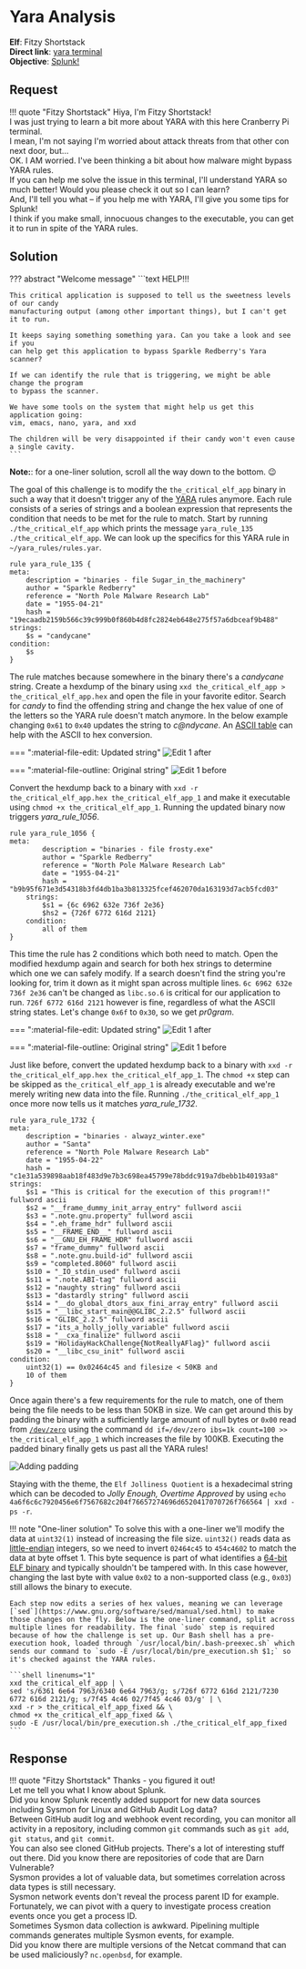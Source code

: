 # Yara Analysis

**Elf**: Fitzy Shortstack<br/>
**Direct link**: [yara terminal](https://docker2021.kringlecon.com/?challenge=yara&id=1963d329-18fd-465d-b581-7dc71edce43a)<br/>
**Objective**: [Splunk!](../objectives/o9.md)


## Request

!!! quote "Fitzy Shortstack"
    Hiya, I'm Fitzy Shortstack!<br/>
    I was just trying to learn a bit more about YARA with this here Cranberry Pi terminal.<br/>
    I mean, I'm not saying I'm worried about attack threats from that other con next door, but...<br/>
    OK. I AM worried. I've been thinking a bit about how malware might bypass YARA rules.<br/>
    If you can help me solve the issue in this terminal, I'll understand YARA so much better! Would you please check it out so I can learn?<br/>
    And, I'll tell you what – if you help me with YARA, I'll give you some tips for Splunk!<br/>
    I think if you make small, innocuous changes to the executable, you can get it to run in spite of the YARA rules.


## Solution

??? abstract "Welcome message"
    ```text
    HELP!!!

    This critical application is supposed to tell us the sweetness levels of our candy
    manufacturing output (among other important things), but I can't get it to run.

    It keeps saying something something yara. Can you take a look and see if you
    can help get this application to bypass Sparkle Redberry's Yara scanner?

    If we can identify the rule that is triggering, we might be able change the program
    to bypass the scanner.

    We have some tools on the system that might help us get this application going:
    vim, emacs, nano, yara, and xxd

    The children will be very disappointed if their candy won't even cause a single cavity.
    ```

**Note:**: for a one-liner solution, scroll all the way down to the bottom. :wink:

The goal of this challenge is to modify the `the_critical_elf_app` binary in such a way that it doesn't trigger any of the [YARA](https://yara.readthedocs.io/en/stable/) rules anymore. Each rule consists of a series of strings and a boolean expression that represents the condition that needs to be met for the rule to match. Start by running `./the_critical_elf_app` which prints the message `yara_rule_135 ./the_critical_elf_app`. We can look up the specifics for this YARA rule in `~/yara_rules/rules.yar`.

```yara linenums="1" hl_lines="9" title="yara_rule_135"
rule yara_rule_135 {
meta:
    description = "binaries - file Sugar_in_the_machinery"
    author = "Sparkle Redberry"
    reference = "North Pole Malware Research Lab"
    date = "1955-04-21"
    hash = "19ecaadb2159b566c39c999b0f860b4d8fc2824eb648e275f57a6dbceaf9b488"
strings:
    $s = "candycane"
condition:
    $s
}
```

The rule matches because somewhere in the binary there's a *candycane* string. Create a hexdump of the binary using `xxd the_critical_elf_app > the_critical_elf_app.hex` and open the file in your favorite editor. Search for *candy* to find the offending string and change the hex value of one of the letters so the YARA rule doesn't match anymore. In the below example changing `0x61` to `0x40` updates the string to *c@ndycane*. An [ASCII table](https://www.freecodecamp.org/news/ascii-table-hex-to-ascii-value-character-code-chart-2/) can help with the ASCII to hex conversion. 

=== ":material-file-edit: Updated string"
    ![Edit 1 after](../img/hints/h9/edit_1_after.png)

=== ":material-file-outline: Original string"
    ![Edit 1 before](../img/hints/h9/edit_1_before.png)

Convert the hexdump back to a binary with `xxd -r the_critical_elf_app.hex the_critical_elf_app_1` and make it executable using `chmod +x the_critical_elf_app_1`. Running the updated binary now triggers *yara_rule_1056*.

```yara linenums="1" hl_lines="10" title="yara_rule_1056"
rule yara_rule_1056 {
meta: 
        description = "binaries - file frosty.exe"
        author = "Sparkle Redberry"
        reference = "North Pole Malware Research Lab"
        date = "1955-04-21"
        hash = "b9b95f671e3d54318b3fd4db1ba3b813325fcef462070da163193d7acb5fcd03"
    strings:
        $s1 = {6c 6962 632e 736f 2e36}
        $hs2 = {726f 6772 616d 2121}
    condition:
        all of them
}
```

This time the rule has 2 conditions which both need to match. Open the modified hexdump again and search for both hex strings to determine which one we can safely modify. If a search doesn't find the string you're looking for, trim it down as it might span across multiple lines. `6c 6962 632e 736f 2e36` can't be changed as `libc.so.6` is critical for our application to run. `726f 6772 616d 2121` however is fine, regardless of what the ASCII string states. Let's change `0x6f` to `0x30`, so we get *pr0gram*.

=== ":material-file-edit: Updated string"
    ![Edit 1 after](../img/hints/h9/edit_2_after.png)

=== ":material-file-outline: Original string"
    ![Edit 1 before](../img/hints/h9/edit_2_before.png)

Just like before, convert the updated hexdump back to a binary with `xxd -r the_critical_elf_app.hex the_critical_elf_app_1`. The `chmod +x` step can be skipped as `the_critical_elf_app_1` is already executable and we're merely writing new data into the file. Running `./the_critical_elf_app_1` once more now tells us it matches *yara_rule_1732*.

```yara linenums="1" hl_lines="30" title="yara_rule_1732"
rule yara_rule_1732 {
meta:
    description = "binaries - alwayz_winter.exe"
    author = "Santa"
    reference = "North Pole Malware Research Lab"
    date = "1955-04-22"
    hash = "c1e31a539898aab18f483d9e7b3c698ea45799e78bddc919a7dbebb1b40193a8"
strings:
    $s1 = "This is critical for the execution of this program!!" fullword ascii
    $s2 = "__frame_dummy_init_array_entry" fullword ascii
    $s3 = ".note.gnu.property" fullword ascii
    $s4 = ".eh_frame_hdr" fullword ascii
    $s5 = "__FRAME_END__" fullword ascii
    $s6 = "__GNU_EH_FRAME_HDR" fullword ascii
    $s7 = "frame_dummy" fullword ascii
    $s8 = ".note.gnu.build-id" fullword ascii
    $s9 = "completed.8060" fullword ascii
    $s10 = "_IO_stdin_used" fullword ascii
    $s11 = ".note.ABI-tag" fullword ascii
    $s12 = "naughty string" fullword ascii
    $s13 = "dastardly string" fullword ascii
    $s14 = "__do_global_dtors_aux_fini_array_entry" fullword ascii
    $s15 = "__libc_start_main@@GLIBC_2.2.5" fullword ascii
    $s16 = "GLIBC_2.2.5" fullword ascii
    $s17 = "its_a_holly_jolly_variable" fullword ascii
    $s18 = "__cxa_finalize" fullword ascii
    $s19 = "HolidayHackChallenge{NotReallyAFlag}" fullword ascii
    $s20 = "__libc_csu_init" fullword ascii
condition:
    uint32(1) == 0x02464c45 and filesize < 50KB and
    10 of them
}
```
 
Once again there's a few requirements for the rule to match, one of them being the file needs to be less than 50KB in size. We can get around this by padding the binary with a sufficiently large amount of null bytes or `0x00` read from [`/dev/zero`](https://en.wikipedia.org/wiki//dev/zero) using the command `dd if=/dev/zero ibs=1k count=100 >> the_critical_elf_app_1` which increases the file by 100KB. Executing the padded binary finally gets us past all the YARA rules!

![Adding padding](../img/hints/h9/adding_padding.png)

Staying with the theme, the `Elf Jolliness Quotient` is a hexadecimal string which can be decoded to *Jolly Enough, Overtime Approved* by using `echo 4a6f6c6c7920456e6f7567682c204f76657274696d6520417070726f766564 | xxd -ps -r`.

!!! note "One-liner solution<span id="oneliner"></span>"
    To solve this with a one-liner we'll modify the data at `uint32(1)` instead of increasing the file size. `uint32()` reads data as [little-endian](https://yara.readthedocs.io/en/v3.5.0/writingrules.html#accessing-data-at-a-given-position) integers, so we need to invert `02464c45` to `454c4602` to match the data at byte offset 1. This byte sequence is part of what identifies a [64-bit ELF binary](https://en.wikipedia.org/wiki/Executable_and_Linkable_Format) and typically shouldn't be tampered with. In this case however, changing the last byte with value `0x02` to a non-supported class (e.g., `0x03`) still allows the binary to execute.

    Each step now edits a series of hex values, meaning we can leverage [`sed`](https://www.gnu.org/software/sed/manual/sed.html) to make those changes on the fly. Below is the one-liner command, split across multiple lines for readability. The final `sudo` step is required because of how the challenge is set up. Our Bash shell has a pre-execution hook, loaded through `/usr/local/bin/.bash-preexec.sh` which sends our command to `sudo -E /usr/local/bin/pre_execution.sh $1;` so it's checked against the YARA rules.

    ```shell linenums="1"
    xxd the_critical_elf_app | \
    sed 's/6361 6e64 7963/6340 6e64 7963/g; s/726f 6772 616d 2121/7230 6772 616d 2121/g; s/7f45 4c46 02/7f45 4c46 03/g' | \
    xxd -r > the_critical_elf_app_fixed && \
    chmod +x the_critical_elf_app_fixed && \
    sudo -E /usr/local/bin/pre_execution.sh ./the_critical_elf_app_fixed
    ```


## Response

!!! quote "Fitzy Shortstack"
    Thanks - you figured it out!<br/>
    Let me tell you what I know about Splunk.<br/>
    Did you know Splunk recently added support for new data sources including Sysmon for Linux and GitHub Audit Log data?<br/>
    Between GitHub audit log and webhook event recording, you can monitor all activity in a repository, including common `git` commands such as `git add`, `git status`, and `git commit`.<br/>
    You can also see cloned GitHub projects. There's a lot of interesting stuff out there. Did you know there are repositories of code that are Darn Vulnerable?<br/>
    Sysmon provides a lot of valuable data, but sometimes correlation across data types is still necessary.<br/>
    Sysmon network events don't reveal the process parent ID for example. Fortunately, we can pivot with a query to investigate process creation events once you get a process ID.<br/>
    Sometimes Sysmon data collection is awkward. Pipelining multiple commands generates multiple Sysmon events, for example.<br/>
    Did you know there are multiple versions of the Netcat command that can be used maliciously? `nc.openbsd`, for example.
